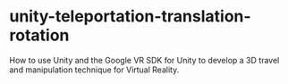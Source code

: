 # unity-teleportation-translation-rotation
How to use Unity and the Google VR SDK for Unity to develop a 3D travel and manipulation technique for Virtual Reality.
